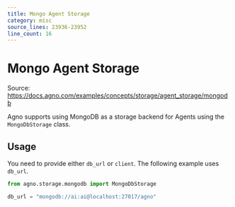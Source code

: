 ```yaml
---
title: Mongo Agent Storage
category: misc
source_lines: 23936-23952
line_count: 16
---
```


# Mongo Agent Storage
Source: https://docs.agno.com/examples/concepts/storage/agent_storage/mongodb



Agno supports using MongoDB as a storage backend for Agents using the `MongoDbStorage` class.

## Usage

You need to provide either `db_url` or `client`. The following example uses `db_url`.

```python mongodb_storage_for_agent.py
from agno.storage.mongodb import MongoDbStorage

db_url = "mongodb://ai:ai@localhost:27017/agno"

